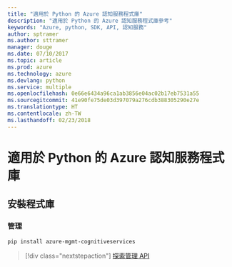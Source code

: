 ```yaml
---
title: "適用於 Python 的 Azure 認知服務程式庫"
description: "適用於 Python 的 Azure 認知服務程式庫參考"
keywords: "Azure, python, SDK, API, 認知服務"
author: sptramer
ms.author: sttramer
manager: douge
ms.date: 07/10/2017
ms.topic: article
ms.prod: azure
ms.technology: azure
ms.devlang: python
ms.service: multiple
ms.openlocfilehash: 0e66e6434a96ca1ab3856e04ac02b17eb7531a55
ms.sourcegitcommit: 41e90fe75de03d397079a276cdb388305290e27e
ms.translationtype: HT
ms.contentlocale: zh-TW
ms.lasthandoff: 02/23/2018
---
```

# <a name="azure-cognitive-services-libraries-for-python"></a>適用於 Python 的 Azure 認知服務程式庫

## <a name="install-the-libraries"></a>安裝程式庫


### <a name="management"></a>管理

```bash
pip install azure-mgmt-cognitiveservices
```
> [!div class="nextstepaction"]
> [探索管理 API](/python/api/overview/azure/cognitiveservices/management)